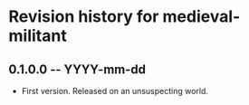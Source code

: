 # Revision history for medieval-militant

## 0.1.0.0 -- YYYY-mm-dd

* First version. Released on an unsuspecting world.
